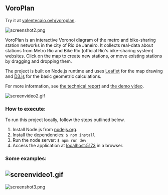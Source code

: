 
## VoroPlan

Try it at [valentecaio.ovh/voroplan](http://valentecaio.ovh:5173/voroplan/).  

![screenshot2.png](https://github.com/valentecaio/voroplan/blob/main/media/screenshot2.png?raw=true)

VoroPlan is an interactive Voronoi diagram of the metro and bike-sharing station networks in the city of Rio de Janeiro. It collects real-data about stations from Metro Rio and Bike Rio (official Rio's bike-sharing system) websites. Click on the map to create new stations, or move existing stations by dragging and dropping them.    

The project is built on Node.js runtime and uses [Leaflet](https://leafletjs.com/) for the map drawing and [D3.js](https://d3js.org/what-is-d3) for the basic geometric calculations.  

For more information, see [the technical report](media/VoroPlan.pdf) and [the demo video](https://drive.google.com/file/d/16eQ6ag3iZrek7HiCUyrd1eWrEeVvus6Z/view?usp=drive_link).  

![screenvideo2.gif](https://github.com/valentecaio/voroplan/blob/main/media/screenvideo2.gif?raw=true)

### How to execute:
To run this project locally, follow the steps outlined below.

1. Install Node.js from [nodejs.org](https://nodejs.org).
2. Install the dependencies: `$ npm install`
3. Run the node server: `$ npm run dev`
4. Access the application at [localhost:5173](http://localhost:5173) in a browser.

### Some examples:

![screenvideo1.gif](https://github.com/valentecaio/voroplan/blob/main/media/screenvideo1.gif?raw=true)
-
![screenshot3.png](https://github.com/valentecaio/voroplan/blob/main/media/screenshot3.png?raw=true)
